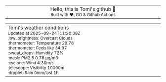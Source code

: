 
<div align="center">
<table>
<tbody>
<td align="center">
<img width="2000" height="0"><br>
Hello, this is Tomi's github 👋<br>
<sup>Built with ❤️, GO & Github Actions</sup><br>
<img width="2000" height="0">
</td>
</tbody>
</table>
</div>
<table>
<tbody>
<td align="left">
<img width="2000" height="0"><br>
Tomi's weather conditions<br>
<sup>Updated at 2025-09-24T11:20:38Z</sup><br>
<sup>:low_brightness: Overcast Clouds</sup><br>
<sup>:thermometer: Temperature 29.78 </sup><br>
<sup>:thermometer: Feels like 34.97</sup><br>
<sup>:sweat_drops: Humidity 72%</sup><br>
<sup>:mask: PM2.5 0.78 μg/m3</sup><br>
<sup>:cyclone: Wind 4.36m/s </sup><br>
<sup>:telescope: Visibility 10000m </sup><br>
<sup>:droplet: Rain 0mm/last 1h </sup><br>
<img width="2000" height="0">
</td>
<td align="left">
<img width="2000" height="0"><br>
<br>
<img width="2000" height="0">
</td>
</tbody>
</table>
</div>
    